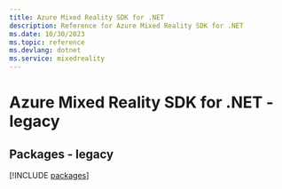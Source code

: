 ```yaml
---
title: Azure Mixed Reality SDK for .NET
description: Reference for Azure Mixed Reality SDK for .NET
ms.date: 10/30/2023
ms.topic: reference
ms.devlang: dotnet
ms.service: mixedreality
---
```

# Azure Mixed Reality SDK for .NET - legacy
## Packages - legacy
[!INCLUDE [packages](mixed-reality-index.md)]